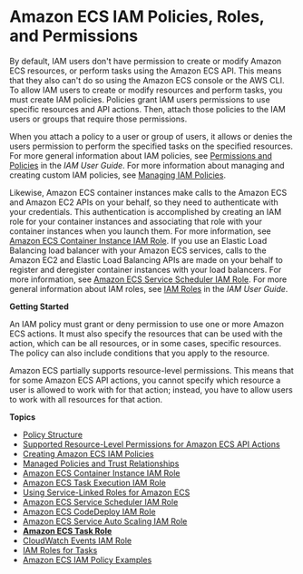 # Amazon ECS IAM Policies, Roles, and Permissions<a name="IAM_policies"></a>

By default, IAM users don't have permission to create or modify Amazon ECS resources, or perform tasks using the Amazon ECS API\. This means that they also can't do so using the Amazon ECS console or the AWS CLI\. To allow IAM users to create or modify resources and perform tasks, you must create IAM policies\. Policies grant IAM users permissions to use specific resources and API actions\. Then, attach those policies to the IAM users or groups that require those permissions\.

When you attach a policy to a user or group of users, it allows or denies the users permission to perform the specified tasks on the specified resources\. For more general information about IAM policies, see [Permissions and Policies](https://docs.aws.amazon.com/IAM/latest/UserGuide/PermissionsAndPolicies.html) in the *IAM User Guide*\. For more information about managing and creating custom IAM policies, see [Managing IAM Policies](https://docs.aws.amazon.com/IAM/latest/UserGuide/ManagingPolicies.html)\.

Likewise, Amazon ECS container instances make calls to the Amazon ECS and Amazon EC2 APIs on your behalf, so they need to authenticate with your credentials\. This authentication is accomplished by creating an IAM role for your container instances and associating that role with your container instances when you launch them\. For more information, see [Amazon ECS Container Instance IAM Role](instance_IAM_role.md)\. If you use an Elastic Load Balancing load balancer with your Amazon ECS services, calls to the Amazon EC2 and Elastic Load Balancing APIs are made on your behalf to register and deregister container instances with your load balancers\. For more information, see [Amazon ECS Service Scheduler IAM Role](service_IAM_role.md)\. For more general information about IAM roles, see [IAM Roles](https://docs.aws.amazon.com/IAM/latest/UserGuide/roles-toplevel.html) in the *IAM User Guide*\.

**Getting Started**

An IAM policy must grant or deny permission to use one or more Amazon ECS actions\. It must also specify the resources that can be used with the action, which can be all resources, or in some cases, specific resources\. The policy can also include conditions that you apply to the resource\. 

Amazon ECS partially supports resource\-level permissions\. This means that for some Amazon ECS API actions, you cannot specify which resource a user is allowed to work with for that action; instead, you have to allow users to work with all resources for that action\. 

**Topics**
+ [Policy Structure](iam-policy-structure.md)
+ [Supported Resource\-Level Permissions for Amazon ECS API Actions](ecs-supported-iam-actions-resources.md)
+ [Creating Amazon ECS IAM Policies](ECS_IAM_user_policies.md)
+ [Managed Policies and Trust Relationships](managed_policies.md)
+ [Amazon ECS Container Instance IAM Role](instance_IAM_role.md)
+ [Amazon ECS Task Execution IAM Role](task_execution_IAM_role.md)
+ [Using Service\-Linked Roles for Amazon ECS](using-service-linked-roles.md)
+ [Amazon ECS Service Scheduler IAM Role](service_IAM_role.md)
+ [Amazon ECS CodeDeploy IAM Role](codedeploy_IAM_role.md)
+ [Amazon ECS Service Auto Scaling IAM Role](autoscale_IAM_role.md)
+ [**Amazon ECS Task Role**](task_IAM_role.md)
+ [CloudWatch Events IAM Role](CWE_IAM_role.md)
+ [IAM Roles for Tasks](task-iam-roles.md)
+ [Amazon ECS IAM Policy Examples](IAMPolicyExamples.md)